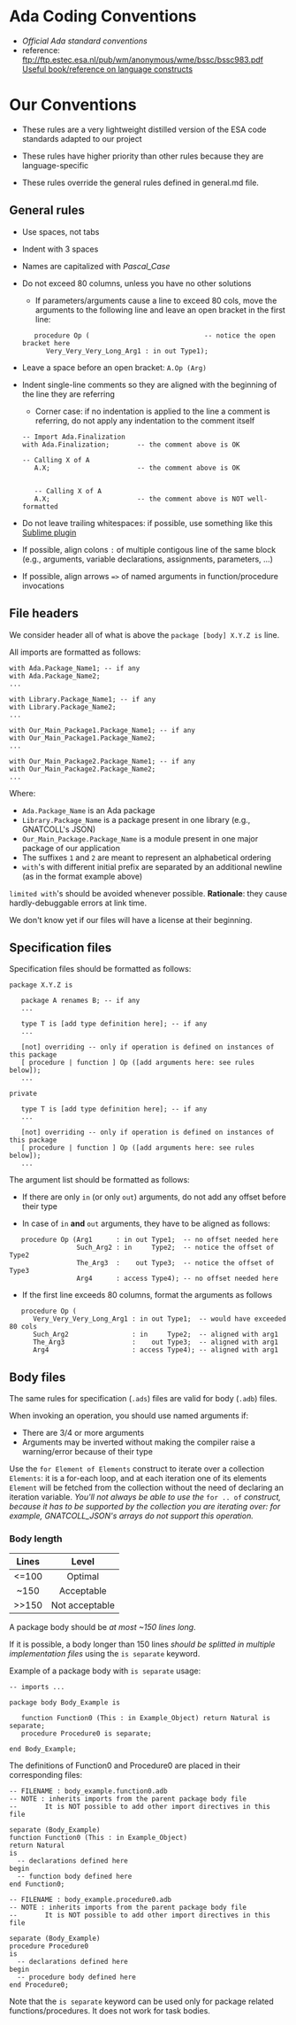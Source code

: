 # Ada Coding Conventions

  * _Official Ada standard conventions_  
  * reference: ftp://ftp.estec.esa.nl/pub/wm/anonymous/wme/bssc/bssc983.pdf
[Useful book/reference on language constructs](https://en.wikibooks.org/wiki/Ada_Programming)  

# Our Conventions

* These rules are a very lightweight distilled version of the ESA code standards adapted to our project

* These rules have higher priority than other rules because they are language-specific

* These rules override the general rules defined in general.md file.

## General rules

* Use spaces, not tabs

* Indent with 3 spaces

* Names are capitalized with _Pascal_Case_

* Do not exceed 80 columns, unless you have no other solutions
  * If parameters/arguments cause a line to exceed 80 cols, move the arguments
    to the following line and leave an open bracket in the first line:

  ```
     procedure Op (                             -- notice the open bracket here
        Very_Very_Very_Long_Arg1 : in out Type1);
  ```

* Leave a space before an open bracket: `A.Op (Arg)`

* Indent single-line comments so they are aligned with the beginning of the
  line they are referring
  * Corner case: if no indentation is applied to the line a comment is
    referring, do not apply any indentation to the comment itself

  ```
  -- Import Ada.Finalization
  with Ada.Finalization;       -- the comment above is OK

  -- Calling X of A
     A.X;                      -- the comment above is OK


     -- Calling X of A
     A.X;                      -- the comment above is NOT well-formatted
  ```

* Do not leave trailing whitespaces: if possible, use something like this
  [Sublime plugin](https://github.com/SublimeText/TrailingSpaces)

* If possible, align colons `:` of multiple contigous line of the same block
  (e.g., arguments, variable declarations, assignments, parameters, ...)

* If possible, align arrows `=>` of named arguments in function/procedure
  invocations


## File headers

We consider header all of what is above the `package [body] X.Y.Z is` line.

All imports are formatted as follows:

```
with Ada.Package_Name1; -- if any
with Ada.Package_Name2;
...

with Library.Package_Name1; -- if any
with Library.Package_Name2;
...

with Our_Main_Package1.Package_Name1; -- if any
with Our_Main_Package1.Package_Name2;
...

with Our_Main_Package2.Package_Name1; -- if any
with Our_Main_Package2.Package_Name2;
...
```

Where:

* `Ada.Package_Name` is an Ada package
* `Library.Package_Name` is a package present in one library (e.g., GNATCOLL's
  JSON)
* `Our_Main_Package.Package_Name` is a module present in one major package of
  our application
* The suffixes `1` and `2` are meant to represent an alphabetical ordering
* `with`'s with different initial prefix are separated by an additional newline
  (as in the format example above)

`limited with`'s should be avoided whenever possible.
**Rationale**: they cause hardly-debuggable errors at link time.

We don't know yet if our files will have a license at their beginning.


## Specification files

Specification files should be formatted as follows:

```
package X.Y.Z is

   package A renames B; -- if any
   ...

   type T is [add type definition here]; -- if any
   ...

   [not] overriding -- only if operation is defined on instances of this package
   [ procedure | function ] Op ([add arguments here: see rules below]);
   ...

private

   type T is [add type definition here]; -- if any
   ...

   [not] overriding -- only if operation is defined on instances of this package
   [ procedure | function ] Op ([add arguments here: see rules below]);
   ...
```

The argument list should be formatted as follows:

* If there are only `in` (or only `out`) arguments, do not add any offset
  before their type

* In case of `in` **and** `out` arguments, they have to be aligned as follows:

```
   procedure Op (Arg1      : in out Type1;  -- no offset needed here
                 Such_Arg2 : in     Type2;  -- notice the offset of Type2
                 The_Arg3  :    out Type3;  -- notice the offset of Type3
                 Arg4      : access Type4); -- no offset needed here
```

* If the first line exceeds 80 columns, format the arguments as follows

```
   procedure Op (
      Very_Very_Very_Long_Arg1 : in out Type1;  -- would have exceeded 80 cols
      Such_Arg2                : in     Type2;  -- aligned with arg1
      The_Arg3                 :    out Type3;  -- aligned with arg1
      Arg4                     : access Type4); -- aligned with arg1
```


## Body files

The same rules for specification (`.ads`) files are valid for body (`.adb`)
files.

When invoking an operation, you should use named arguments if:

* There are 3/4 or more arguments
* Arguments may be inverted without making the compiler raise a warning/error
  because of their type

Use the `for Element of Elements` construct to iterate over a collection
`Elements`: it is a for-each loop, and at each iteration one of its elements
`Element` will be fetched from the collection without the need of declaring an
iteration variable.
_You'll not always be able to use the_ `for .. of` _construct, because it has
to be supported by the collection you are iterating over: for example,
GNATCOLL_JSON's arrays do not support this operation._

### Body length


| Lines |      Level     |
|:-----:|:--------------:|
| <=100 |     Optimal    |
|  ~150 |   Acceptable   |
| >>150 | Not acceptable |

A package body should be _at most ~150 lines long_.

If it is possible, a body longer than 150 lines _should be splitted in multiple
implementation files_ using the `is separate` keyword.

Example of a package body with `is separate` usage:

```
-- imports ...

package body Body_Example is

   function Function0 (This : in Example_Object) return Natural is separate;
   procedure Procedure0 is separate;

end Body_Example;
```

The definitions of Function0 and Procedure0 are placed in their corresponding
files:

```
-- FILENAME : body_example.function0.adb
-- NOTE : inherits imports from the parent package body file
--       It is NOT possible to add other import directives in this file

separate (Body_Example)
function Function0 (This : in Example_Object)
return Natural
is
  -- declarations defined here
begin
  -- function body defined here
end Function0;

```


```
-- FILENAME : body_example.procedure0.adb
-- NOTE : inherits imports from the parent package body file
--       It is NOT possible to add other import directives in this file

separate (Body_Example)
procedure Procedure0
is
  -- declarations defined here
begin
  -- procedure body defined here
end Procedure0;

```

Note that the `is separate` keyword can be used only for package related
functions/procedures. It does not work for task bodies.
